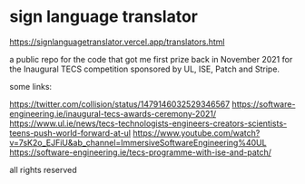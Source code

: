 # sign language translator
https://signlanguagetranslator.vercel.app/translators.html

a public repo for the code that got me first prize back in November 2021 for the Inaugural TECS competition sponsored by UL, ISE, Patch and Stripe.

some links:

https://twitter.com/collision/status/1479146032529346567
https://software-engineering.ie/inaugural-tecs-awards-ceremony-2021/
https://www.ul.ie/news/tecs-technologists-engineers-creators-scientists-teens-push-world-forward-at-ul
https://www.youtube.com/watch?v=7sK2o_EJFiU&ab_channel=ImmersiveSoftwareEngineering%40UL
https://software-engineering.ie/tecs-programme-with-ise-and-patch/

all rights reserved
